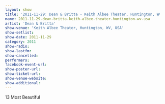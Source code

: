 ```yaml
---
layout: show
title: '2011-11-29: Dean & Britta - Keith Albee Theater, Huntington, WV, USA'
name: 2011-11-29-dean-britta-keith-albee-theater-huntington-wv-usa
artist: 'Dean & Britta'
show-venue: 'Keith Albee Theater, Huntington, WV, USA'
show-setlist: 
show-date: 2011-11-29
category: 2011
show-radio: 
show-lastfm: 
show-cancelled: 
performers: 
facebook-event-url: 
show-poster-url: 
show-ticket-url: 
show-venue-website: 
show-additional: 
---
```


13 Most Beautiful